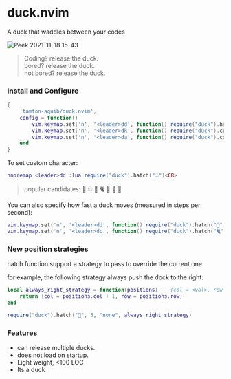 # duck.nvim

A duck that waddles between your codes

![Peek 2021-11-18 15-43](https://user-images.githubusercontent.com/77913442/142396581-787616c0-92c9-4ddd-aa15-7bd218f6011b.gif)

> Coding? release the duck. <br />
> bored? release the duck. <br />
> not bored? release the duck. <br />

### Install and Configure

```lua
{
    'tamton-aquib/duck.nvim',
    config = function()
        vim.keymap.set('n', '<leader>dd', function() require("duck").hatch() end, {})
        vim.keymap.set('n', '<leader>dk', function() require("duck").cook() end, {})
        vim.keymap.set('n', '<leader>da', function() require("duck").cook_all() end, {})
    end
}
```

To set custom character:
```lua
nnoremap <leader>dd :lua require("duck").hatch("ඞ")<CR>
```
> popular candidates: 🦆 ඞ  🦀 🐈 🐎 🦖 🐤 

You can also specify how fast a duck moves (measured in steps per second):
```lua
vim.keymap.set('n', '<leader>dd', function() require("duck").hatch("🦆", 10) end, {}) -- A pretty fast duck
vim.keymap.set('n', '<leader>dc', function() require("duck").hatch("🐈", 0.75) end, {}) -- Quite a mellow cat
```

### New position strategies

hatch function support a strategy to pass to override the current one.

for example, the following strategy always push the dock to the right:
```lua
local always_right_strategy = function(positions) -- {col = <val>, row = <val>}
    return {col = positions.col + 1, row = positions.row}
end

require("duck").hatch("🦆", 5, "none", always_right_strategy)
```

### Features
- can release multiple ducks.
- does not load on startup.
- Light weight, <100 LOC
- Its a duck
